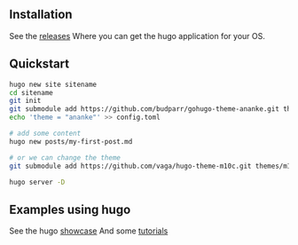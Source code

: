 ## Installation
See the [releases](https://github.com/gohugoio/hugo/releases)
Where you can get the hugo application for your OS.

## Quickstart
```bash
hugo new site sitename
cd sitename
git init
git submodule add https://github.com/budparr/gohugo-theme-ananke.git themes/ananke
echo 'theme = "ananke"' >> config.toml

# add some content
hugo new posts/my-first-post.md

# or we can change the theme
git submodule add https://github.com/vaga/hugo-theme-m10c.git themes/m10c.git themes/m10c

hugo server -D
```

## Examples using hugo
See the hugo [showcase](https://gohugo.io/showcase/)
And some [tutorials](https://www.youtube.com/watch?v=qtIqKaDlqXo&list=PLLAZ4kZ9dFpOnyRlyS-liKL5ReHDcj4G3)
